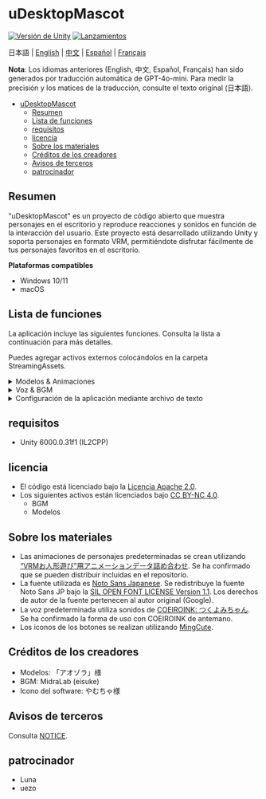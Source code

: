 # uDesktopMascot

[![Versión de Unity](https://img.shields.io/badge/Unity-6000.0%2B-blueviolet?logo=unity)](https://unity.com/releases/editor/archive)
[![Lanzamientos](https://img.shields.io/github/release/MidraLab/uDesktopMascot.svg)](https://github.com/MidraLab/uDesktopMascot/releases)

日本語 | [English](README_EN.md) | [中文](README_CN.md) | [Español](README_ES.md) | [Français](README_FR.md)

**Nota**: Los idiomas anteriores (English, 中文, Español, Français) han sido generados por traducción automática de GPT-4o-mini. Para medir la precisión y los matices de la traducción, consulte el texto original (日本語).

<!-- TOC -->
* [uDesktopMascot](#udesktopmascot)
  * [Resumen](#resumen)
  * [Lista de funciones](#lista-de-funciones)
  * [requisitos](#requisitos)
  * [licencia](#licencia)
  * [Sobre los materiales](#sobre-los-materiales)
  * [Créditos de los creadores](#creditos-de-los-creadores)
  * [Avisos de terceros](#avisos-de-terceros)
  * [patrocinador](#patrocinador)
<!-- TOC -->

## Resumen

"uDesktopMascot" es un proyecto de código abierto que muestra personajes en el escritorio y reproduce reacciones y sonidos en función de la interacción del usuario. Este proyecto está desarrollado utilizando Unity y soporta personajes en formato VRM, permitiéndote disfrutar fácilmente de tus personajes favoritos en el escritorio.

**Plataformas compatibles**
* Windows 10/11
* macOS

## Lista de funciones

La aplicación incluye las siguientes funciones. Consulta la lista a continuación para más detalles.

Puedes agregar activos externos colocándolos en la carpeta StreamingAssets.

<details>

<summary>Modelos & Animaciones</summary>
* Carga y muestra archivos de modelo colocados en StreamingAssets.
  * Soporta modelos en formato VRM (1.x y 0.x).
  * Soporta modelos en formato GLB/GLTF.

</details>

<details>

<summary>Voz & BGM</summary>
* Carga y reproduce archivos de audio colocados en SteamingAssets/Voice/. Si hay varios, se reproducirán de forma aleatoria.
  * Los sonidos reproducidos al hacer clic se cargan desde archivos de audio colocados en StreamingAssets/Voice/Click/.
* Carga y reproduce archivos musicales colocados en SteamingAssets/BGM/. Si hay varios, se reproducirán de forma aleatoria.
* Añade voces predeterminadas para los personajes.
  * La voz predeterminada utiliza sonidos de [COEIROINK: つくよみちゃん](https://coeiroink.com/character/audio-character/tsukuyomi-chan).
  * Se reproducirá al inicio de la aplicación, al salir y al hacer clic.

</details>

<details>

<summary>Configuración de la aplicación mediante archivo de texto</summary>
Puedes cambiar la configuración de la aplicación a través del archivo application_settings.txt.

La estructura del archivo de configuración es la siguiente:

```txt
[Character]
ModelPath=default.vrm
TexturePaths=test.png
Scale=3
PositionX=0
PositionY=0
PositionZ=0
RotationX=0
RotationY=0
RotationZ=0

[Sound]
VoiceVolume=1
BGMVolume=0.5
SEVolume=1

[Display]
Opacity=1
AlwaysOnTop=True

[Performance]
TargetFrameRate=60
QualityLevel=2
```

</details>

## requisitos
* Unity 6000.0.31f1 (IL2CPP)

## licencia
* El código está licenciado bajo la [Licencia Apache 2.0](LICENSE).
* Los siguientes activos están licenciados bajo [CC BY-NC 4.0](https://creativecommons.org/licenses/by-nc/4.0/).
  * BGM
  * Modelos

## Sobre los materiales
* Las animaciones de personajes predeterminadas se crean utilizando [“VRMお人形遊び”用アニメーションデータ詰め合わせ](https://fumi2kick.booth.pm/items/1655686). Se ha confirmado que se pueden distribuir incluidas en el repositorio.
* La fuente utilizada es [Noto Sans Japanese](https://fonts.google.com/noto/specimen/Noto+Sans+JP?lang=ja_Jpan). Se redistribuye la fuente Noto Sans JP bajo la [SIL OPEN FONT LICENSE Version 1.1](https://fonts.google.com/noto/specimen/Noto+Sans+JP/license?lang=ja_Jpan). Los derechos de autor de la fuente pertenecen al autor original (Google).
* La voz predeterminada utiliza sonidos de [COEIROINK: つくよみちゃん](https://coeiroink.com/character/audio-character/tsukuyomi-chan). Se ha confirmado la forma de uso con COEIROINK de antemano.
* Los iconos de los botones se realizan utilizando [MingCute](https://github.com/MidraLab/MingCute).

## Créditos de los creadores
* Modelos: 「アオゾラ」様
* BGM: MidraLab (eisuke)
* Icono del software: やむちゃ様

## Avisos de terceros

Consulta [NOTICE](./NOTICE.md).

## patrocinador
- Luna
- uezo
